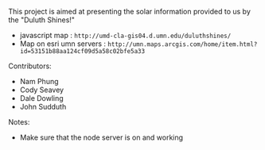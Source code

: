 This project is aimed at presenting the solar information provided to us by the "Duluth Shines!" 
* javascript map : `http://umd-cla-gis04.d.umn.edu/duluthshines/`
* Map on esri umn servers : `http://umn.maps.arcgis.com/home/item.html?id=53151b88aa124cf09d5a58c02bfe5a33`

Contributors:
* Nam Phung
* Cody Seavey
* Dale Dowling
* John Sudduth

Notes:
* Make sure that the node server is on and working
